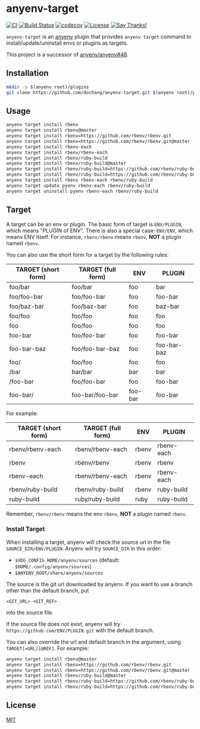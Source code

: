 # anyenv-target

<!-- markdown-link-check-disable -->
[![CI](https://github.com/dochang/anyenv-target/actions/workflows/ci.yml/badge.svg)](https://github.com/dochang/anyenv-target/actions/workflows/ci.yml)
[![Build Status](https://cloud.drone.io/api/badges/dochang/anyenv-target/status.svg)](https://cloud.drone.io/dochang/anyenv-target)
[![codecov](https://codecov.io/gh/dochang/anyenv-target/branch/master/graph/badge.svg)](https://codecov.io/gh/dochang/anyenv-target)
[![License](https://img.shields.io/badge/license-MIT-green)](https://dochang.mit-license.org/)
[![Say Thanks!](https://img.shields.io/badge/say-thanks-green)](https://saythanks.io/to/dochang)
<!--
See the following issues for details.

<https://github.com/BlitzKraft/saythanks.io/issues/60>
<https://github.com/BlitzKraft/saythanks.io/issues/103>
-->
<!-- markdown-link-check-enable -->

`anyenv-target` is an [anyenv] plugin that provides `anyenv target` command to
install/update/uninstall envs or plugins as targets.

This project is a successor of [anyenv/anyenv#48].

[anyenv]: https://github.com/anyenv/anyenv
[anyenv/anyenv#48]: https://github.com/anyenv/anyenv/pull/48

## Installation

```sh
mkdir -p $(anyenv root)/plugins
git clone https://github.com/dochang/anyenv-target.git $(anyenv root)/plugins/anyenv-target
```

## Usage

```sh
anyenv target install rbenv
anyenv target install rbenv@master
anyenv target install rbenv=https://github.com/rbenv/rbenv.git
anyenv target install rbenv=https://github.com/rbenv/rbenv.git@master
anyenv target install rbenv-each
anyenv target install rbenv/rbenv-each
anyenv target install rbenv/ruby-build
anyenv target install rbenv/ruby-build@master
anyenv target install rbenv/ruby-build=https://github.com/rbenv/ruby-build.git
anyenv target install rbenv/ruby-build=https://github.com/rbenv/ruby-build.git@master
anyenv target install rbenv rbenv-each rbenv/ruby-build
anyenv target update pyenv rbenv-each rbenv/ruby-build
anyenv target uninstall pyenv rbenv-each rbenv/ruby-build
```

## Target

A target can be an env or plugin. The basic form of target is `ENV/PLUGIN`,
which means "PLUGIN of ENV". There is also a special case: `ENV/ENV`, which
means ENV itself. For instance, `rbenv/rbenv` means `rbenv`, **NOT** a plugin
named `rbenv`.

You can also use the short form for a target by the following rules:

TARGET (short form) | TARGET (full form) | ENV     | PLUGIN
--------------------|--------------------|---------|------------
foo/bar             | foo/bar            | foo     | bar
foo/foo-bar         | foo/foo-bar        | foo     | foo-bar
foo/baz-bar         | foo/baz-bar        | foo     | baz-bar
foo/foo             | foo/foo            | foo     | foo
foo                 | foo/foo            | foo     | foo
foo-bar             | foo/foo-bar        | foo     | foo-bar
foo-bar-baz         | foo/foo-bar-baz    | foo     | foo-bar-baz
foo/                | foo/foo            | foo     | foo
/bar                | bar/bar            | bar     | bar
/foo-bar            | foo/foo-bar        | foo     | foo-bar
foo-bar/            | foo-bar/foo-bar    | foo-bar | foo-bar

For example:

TARGET (short form) | TARGET (full form) | ENV   | PLUGIN
--------------------|--------------------|-------|-----------
rbenv/rbenv-each    | rbenv/rbenv-each   | rbenv | rbenv-each
rbenv               | rbenv/rbenv        | rbenv | rbenv
rbenv-each          | rbenv/rbenv-each   | rbenv | rbenv-each
rbenv/ruby-build    | rbenv/ruby-build   | rbenv | ruby-build
ruby-build          | ruby/ruby-build    | ruby  | ruby-build

Remember, `rbenv/rbenv` means the env `rbenv`, **NOT** a plugin named `rbenv`.

### Install Target

When installing a target, anyenv will check the source url in the file
`SOURCE_DIR/ENV/PLUGIN`. Anyenv will try `SOURCE_DIR` in this order:

- `$XDG_CONFIG_HOME/anyenv/sources` (default: `$HOME/.config/anyenv/sources`)
- `$ANYENV_ROOT/share/anyenv/sources`

The source is the git url downloaded by anyenv. If you want to use a branch
other than the default branch, put

```text
<GIT_URL> <GIT_REF>
```

into the source file.

If the source file does not exist, anyenv will try
`https://github.com/ENV/PLUGIN.git` with the default branch.

You can also override the url and default branch in the argument, using
`TARGET[=URL][@REF]`. For example:

```sh
anyenv target install rbenv@master
anyenv target install rbenv=https://github.com/rbenv/rbenv.git
anyenv target install rbenv=https://github.com/rbenv/rbenv.git@master
anyenv target install rbenv/ruby-build@master
anyenv target install rbenv/ruby-build=https://github.com/rbenv/ruby-build.git
anyenv target install rbenv/ruby-build=https://github.com/rbenv/ruby-build.git@master
```

## License

[MIT](https://dochang.mit-license.org/)
